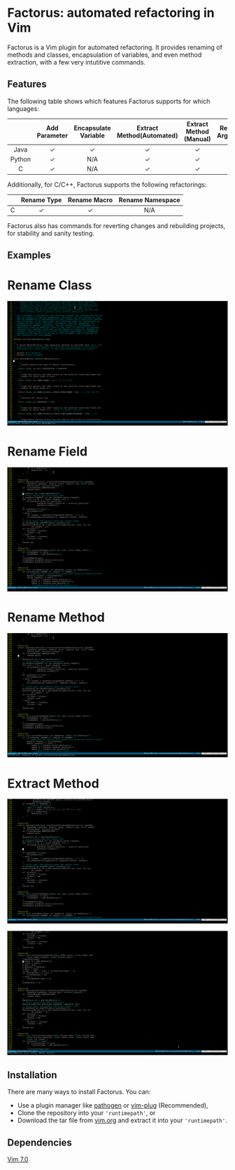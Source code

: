# Factorus: automated refactoring in Vim

Factorus is a Vim plugin for automated refactoring. It provides 
renaming of methods and classes, encapsulation of variables, 
and even method extraction, with a few very intutitive commands.

## Features

The following table shows which features Factorus supports for
which languages:

|              |Add  Parameter|Encapsulate Variable|Extract Method(Automated)|Extract Method (Manual)|Rename  Argument|Rename Class|Rename Method |Rename Field|
|:------------:|:------------:|:------------------:|:-----------------------:|:---------------------:|:--------------:|:----------:|:------------:|:----------:|
|     Java     |   &#10003;   |      &#10003;      |         &#10003;        |        &#10003;       |    &#10003;    |  &#10003;  |   &#10003;   |  &#10003;  |
|    Python    |   &#10003;   |         N/A        |         &#10003;        |        &#10003;       |    &#10003;    |  &#10003;  |   &#10003;   |     N/A    |
|      C       |   &#10003;   |         N/A        |         &#10003;        |        &#10003;       |    &#10003;    |    N/A     |   &#10003;   |  &#10003;  |

Additionally, for C/C++, Factorus supports the following refactorings:

|              |Rename Type|Rename Macro|Rename Namespace|
|:------------:|:---------:|:----------:|:--------------:|
|      C       |  &#10003; |  &#10003;  |      N/A       |

Factorus also has commands for reverting changes and rebuilding projects, for stability and sanity testing.

## Examples

# Rename Class
![renameClass](https://raw.githubusercontent.com/apalmer1377/factorus/language-upgrade/media/renameclass.gif)

# Rename Field
![renameField](https://raw.githubusercontent.com/apalmer1377/factorus/language-upgrade/media/renamefield.gif)

# Rename Method
![renameMethod](https://raw.githubusercontent.com/apalmer1377/factorus/language-upgrade/media/renamemethod.gif)

# Extract Method
![extractMethod](https://raw.githubusercontent.com/apalmer1377/factorus/language-upgrade/media/extract.gif)

![manualExtractMethod](https://raw.githubusercontent.com/apalmer1377/factorus/language-upgrade/media/manualextract.gif)

## Installation

There are many ways to install Factorus. You can:

+ Use a plugin manager like [pathogen](https://github.com/tpope/vim-pathogen) or [vim-plug](https://github.com/junegunn/vim-plug) (Recommended), 
+ Clone the repository into your `'runtimepath'`, or
+ Download the tar file from [vim.org](http://www.vim.org/) and extract it into your `'runtimepath'`.

## Dependencies

[Vim 7.0](http://www.vim.org/)
